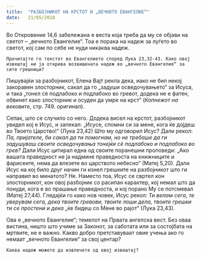 ```yaml
---
title:  "РАЗБОЈНИКОТ НА КРСТОТ И „ВЕЧНОТО ЕВАНГЕЛИЕ“"
date:   21/05/2018
---
```


Во Откровение 14,6 забележана е веста која треба да му се објави на светот – „вечното Евангелие“. Тоа е порака на надеж за луѓето во светот, кој сам по себе не нуди никаква надеж.

`Прочитајте го текстот во Евангелието според Лука 23,32-43. Како овој извештај ни ја открива возвишената надеж во „вечното Евангелие“ за сите грешници?`

Пишувајќи за разбојникот, Елена Вајт рекла дека, иако не бил некој закоравен злосторник, сакал да го „задуши осведочувањето“ за Исуса, и така „тонел сѐ подлабоко и подлабоко во гревот, додека не е фатен, обвинет како злосторник и осуден да умре на крст“ (*Копнежот на вековите*, стр. 749. оригинал).

Сепак, што се случило со него. Додека висел на крстот, разбојникот увидел кој е Исус, и запекал: „Исусе, спомни си за мене, кога ќе дојдеш во Твоето Царство!“ (Лука 23,42)
Што му одговорил Исус? Дали рекол: *Па, пријателе, би сакал да ти помогнам, но не требаше да ги задушуваш своите осведочувања тонејќи сѐ подлабоко и подлабоко во грев?* Дали Исус цитирал една од своите поранешни проповеди: „Ако вашата праведност не ја надмине праведноста на книжниците и фарисеите, нема да влезете во царството небесно“ (Матеј 5,20). Дали Исус на кој било друг начин ги изнел грешките на разбојникот што ги направил во минатото?
Не.
Наместо тоа, Исус се свртел кон злосторникот, кон овој разбојник со расипан карактер, кој немал што да понуди, кога е во прашање праведноста, и кој порано Му се потсмевал (Матеј 27,44). Гледајќи го како нов човек, Исус рекол: *Ти велам сега, те уверувам сега, дека твоите гревови, твоите лоши дела, твоите грешки ти се простени и дека* „ќе бидеш со Мене во рајот“ (Лука 23,43).

Ова е „вечното Евангелие“; темелот на Првата ангелска вест. Без оваа вистина, ништо што учиме за Законот, за саботата или за состојбата на мртвите, не е важно. Какво добро претставуваат овие учења ако го немаат „вечното Евангелие“ за свој центар?

`Каква надеж можете да извлечете од овој извештај?`
